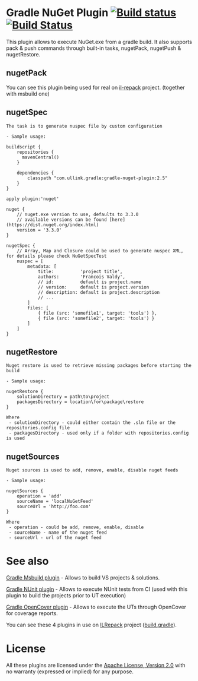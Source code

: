 # Gradle NuGet Plugin [![Build status](https://ci.appveyor.com/api/projects/status/ua9pbginenbf1b1u/branch/master?svg=true)](https://ci.appveyor.com/project/gluck/gradle-nuget-plugin/branch/master) [![Build Status](https://travis-ci.org/Ullink/gradle-nuget-plugin.svg?branch=master)](https://travis-ci.org/Ullink/gradle-nuget-plugin)

This plugin allows to execute NuGet.exe from a gradle build.
It also supports pack & push commands through built-in tasks, nugetPack, nugetPush & nugetRestore.

## nugetPack

You can see this plugin being used for real on [il-repack](https://github.com/gluck/il-repack) project.
(together with msbuild one)

## nugetSpec

    The task is to generate nuspec file by custom configuration

    - Sample usage:

    buildscript {
        repositories {
          mavenCentral()
        }
    
        dependencies {
            classpath "com.ullink.gradle:gradle-nuget-plugin:2.5"
        }
    }
    
    apply plugin:'nuget'

    nuget {
        // nuget.exe version to use, defaults to 3.3.0
        // available versions can be found [here](https://dist.nuget.org/index.html)
        version = '3.3.0'
    }

    nugetSpec {
        // Array, Map and Closure could be used to generate nuspec XML, for details please check NuGetSpecTest 
        nuspec = [
            metadata: [
                title:          'project title',
                authors:        'Francois Valdy',
                // id:          default is project.name
                // version:     default is project.version
                // description: default is project.description
                // ...
            ]
            files: [
                { file (src: 'somefile1', target: 'tools') },
                { file (src: 'somefile2', target: 'tools') }
            ]
        ]
    }

## nugetRestore

    Nuget restore is used to retrieve missing packages before starting the build

    - Sample usage:

    nugetRestore {
        solutionDirectory = path\to\project
        packagesDirectory = location\for\package\restore
    }

    Where
     - solutionDirectory - could either contain the .sln file or the repositories.config file
     - packagesDirectory - used only if a folder with repositories.config is used

## nugetSources

    Nuget sources is used to add, remove, enable, disable nuget feeds

    - Sample usage:

    nugetSources {
        operation = 'add'
        sourceName = 'localNuGetFeed'
        sourceUrl = 'http://foo.com'
    }

    Where
     - operation - could be add, remove, enable, disable
     - sourceName - name of the nuget feed
     - sourceUrl - url of the nuget feed

# See also

[Gradle Msbuild plugin](https://github.com/Ullink/gradle-msbuild-plugin) - Allows to build VS projects & solutions.

[Gradle NUnit plugin](https://github.com/Ullink/gradle-nunit-plugin) - Allows to execute NUnit tests from CI (used with this plugin to build the projects prior to UT execution)

[Gradle OpenCover plugin](https://github.com/Ullink/gradle-opencover-plugin) - Allows to execute the UTs through OpenCover for coverage reports.

You can see these 4 plugins in use on [ILRepack](https://github.com/gluck/il-repack) project ([build.gradle](https://github.com/gluck/il-repack/blob/master/build.gradle)).

# License

All these plugins are licensed under the [Apache License, Version 2.0](http://www.apache.org/licenses/LICENSE-2.0.html) with no warranty (expressed or implied) for any purpose.
